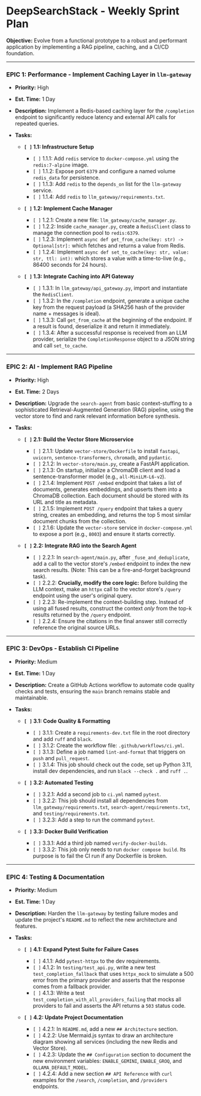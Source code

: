# DeepSearchStack - Weekly Sprint Plan
**Objective:** Evolve from a functional prototype to a robust and performant application by implementing a RAG pipeline, caching, and a CI/CD foundation.

---

### **EPIC 1: Performance - Implement Caching Layer in `llm-gateway`**
- **Priority:** High
- **Est. Time:** 1 Day
- **Description:** Implement a Redis-based caching layer for the `/completion` endpoint to significantly reduce latency and external API calls for repeated queries.

- **Tasks:**
    - **`[ ]` 1.1: Infrastructure Setup**
        - `[ ]` 1.1.1: Add `redis` service to `docker-compose.yml` using the `redis:7-alpine` image.
        - `[ ]` 1.1.2: Expose port `6379` and configure a named volume `redis_data` for persistence.
        - `[ ]` 1.1.3: Add `redis` to the `depends_on` list for the `llm-gateway` service.
        - `[ ]` 1.1.4: Add `redis` to `llm_gateway/requirements.txt`.

    - **`[ ]` 1.2: Implement Cache Manager**
        - `[ ]` 1.2.1: Create a new file: `llm_gateway/cache_manager.py`.
        - `[ ]` 1.2.2: Inside `cache_manager.py`, create a `RedisClient` class to manage the connection pool to `redis:6379`.
        - `[ ]` 1.2.3: Implement `async def get_from_cache(key: str) -> Optional[str]:` which fetches and returns a value from Redis.
        - `[ ]` 1.2.4: Implement `async def set_to_cache(key: str, value: str, ttl: int):` which stores a value with a time-to-live (e.g., 86400 seconds for 24 hours).

    - **`[ ]` 1.3: Integrate Caching into API Gateway**
        - `[ ]` 1.3.1: In `llm_gateway/api_gateway.py`, import and instantiate the `RedisClient`.
        - `[ ]` 1.3.2: In the `/completion` endpoint, generate a unique cache key from the request payload (a SHA256 hash of the provider name + messages is ideal).
        - `[ ]` 1.3.3: Call `get_from_cache` at the beginning of the endpoint. If a result is found, deserialize it and return it immediately.
        - `[ ]` 1.3.4: After a successful response is received from an LLM provider, serialize the `CompletionResponse` object to a JSON string and call `set_to_cache`.

---

### **EPIC 2: AI - Implement RAG Pipeline**
- **Priority:** High
- **Est. Time:** 2 Days
- **Description:** Upgrade the `search-agent` from basic context-stuffing to a sophisticated Retrieval-Augmented Generation (RAG) pipeline, using the vector store to find and rank relevant information before synthesis.

- **Tasks:**
    - **`[ ]` 2.1: Build the Vector Store Microservice**
        - `[ ]` 2.1.1: Update `vector-store/Dockerfile` to install `fastapi`, `uvicorn`, `sentence-transformers`, `chromadb`, and `pydantic`.
        - `[ ]` 2.1.2: In `vector-store/main.py`, create a FastAPI application.
        - `[ ]` 2.1.3: On startup, initialize a ChromaDB client and load a sentence-transformer model (e.g., `all-MiniLM-L6-v2`).
        - `[ ]` 2.1.4: Implement `POST /embed` endpoint that takes a list of documents, generates embeddings, and upserts them into a ChromaDB collection. Each document should be stored with its URL and title as metadata.
        - `[ ]` 2.1.5: Implement `POST /query` endpoint that takes a query string, creates an embedding, and returns the top 5 most similar document chunks from the collection.
        - `[ ]` 2.1.6: Update the `vector-store` service in `docker-compose.yml` to expose a port (e.g., `8003`) and ensure it starts correctly.

    - **`[ ]` 2.2: Integrate RAG into the Search Agent**
        - `[ ]` 2.2.1: In `search-agent/main.py`, after `_fuse_and_deduplicate`, add a call to the vector store's `/embed` endpoint to index the new search results. (Note: This can be a fire-and-forget background task).
        - `[ ]` 2.2.2: **Crucially, modify the core logic:** Before building the LLM context, make an `httpx` call to the vector store's `/query` endpoint using the user's original query.
        - `[ ]` 2.2.3: Re-implement the context-building step. Instead of using all fused results, construct the context *only* from the top-k results returned by the `/query` endpoint.
        - `[ ]` 2.2.4: Ensure the citations in the final answer still correctly reference the original source URLs.

---

### **EPIC 3: DevOps - Establish CI Pipeline**
- **Priority:** Medium
- **Est. Time:** 1 Day
- **Description:** Create a GitHub Actions workflow to automate code quality checks and tests, ensuring the `main` branch remains stable and maintainable.

- **Tasks:**
    - **`[ ]` 3.1: Code Quality & Formatting**
        - `[ ]` 3.1.1: Create a `requirements-dev.txt` file in the root directory and add `ruff` and `black`.
        - `[ ]` 3.1.2: Create the workflow file: `.github/workflows/ci.yml`.
        - `[ ]` 3.1.3: Define a job named `lint-and-format` that triggers on `push` and `pull_request`.
        - `[ ]` 3.1.4: This job should check out the code, set up Python 3.11, install dev dependencies, and run `black --check .` and `ruff .`.

    - **`[ ]` 3.2: Automated Testing**
        - `[ ]` 3.2.1: Add a second job to `ci.yml` named `pytest`.
        - `[ ]` 3.2.2: This job should install all dependencies from `llm_gateway/requirements.txt`, `search-agent/requirements.txt`, and `testing/requirements.txt`.
        - `[ ]` 3.2.3: Add a step to run the command `pytest`.

    - **`[ ]` 3.3: Docker Build Verification**
        - `[ ]` 3.3.1: Add a third job named `verify-docker-builds`.
        - `[ ]` 3.3.2: This job only needs to run `docker compose build`. Its purpose is to fail the CI run if any Dockerfile is broken.

---

### **EPIC 4: Testing & Documentation**
- **Priority:** Medium
- **Est. Time:** 1 Day
- **Description:** Harden the `llm-gateway` by testing failure modes and update the project's `README.md` to reflect the new architecture and features.

- **Tasks:**
    - **`[ ]` 4.1: Expand Pytest Suite for Failure Cases**
        - `[ ]` 4.1.1: Add `pytest-httpx` to the dev requirements.
        - `[ ]` 4.1.2: In `testing/test_api.py`, write a new test `test_completion_fallback` that uses `httpx_mock` to simulate a 500 error from the primary provider and asserts that the response comes from a fallback provider.
        - `[ ]` 4.1.3: Write a test `test_completion_with_all_providers_failing` that mocks all providers to fail and asserts the API returns a `503` status code.

    - **`[ ]` 4.2: Update Project Documentation**
        - `[ ]` 4.2.1: In `README.md`, add a new `## Architecture` section.
        - `[ ]` 4.2.2: Use Mermaid.js syntax to draw an architecture diagram showing all services (including the new Redis and Vector Store).
        - `[ ]` 4.2.3: Update the `## Configuration` section to document the new environment variables: `ENABLE_GEMINI`, `ENABLE_GROQ`, and `OLLAMA_DEFAULT_MODEL`.
        - `[ ]` 4.2.4: Add a new section `## API Reference` with `curl` examples for the `/search`, `/completion`, and `/providers` endpoints.
